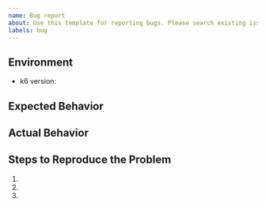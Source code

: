 ```yaml
---
name: Bug report
about: Use this template for reporting bugs. Please search existing issues first.
labels: bug
---
```


<!--- Provide a general summary of the issue in the Title above -->

## Environment
<!--- Output from `k6 version`, e.g. `k6 v0.26.0-dev (dev build, go1.13.4, linux/amd64)` -->
- k6 version:


## Expected Behavior
<!--- Tell us what should happen -->


## Actual Behavior
<!--- Tell us what happens instead of the expected behavior -->


## Steps to Reproduce the Problem
<!--- Provide the exact commands, environment variables and relevant script(s) to reproduce this bug. -->

1.
2.
3.
